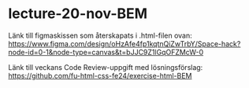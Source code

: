 # lecture-20-nov-BEM

Länk till figmaskissen som återskapats i .html-filen ovan: https://www.figma.com/design/oHzAfe4fp1kqtnQiZwTrbY/Space-hack?node-id=0-1&node-type=canvas&t=bJJC9Z1lGqOFZMcW-0

Länk till veckans Code Review-uppgift med lösningsförslag: https://github.com/fu-html-css-fe24/exercise-html-BEM
